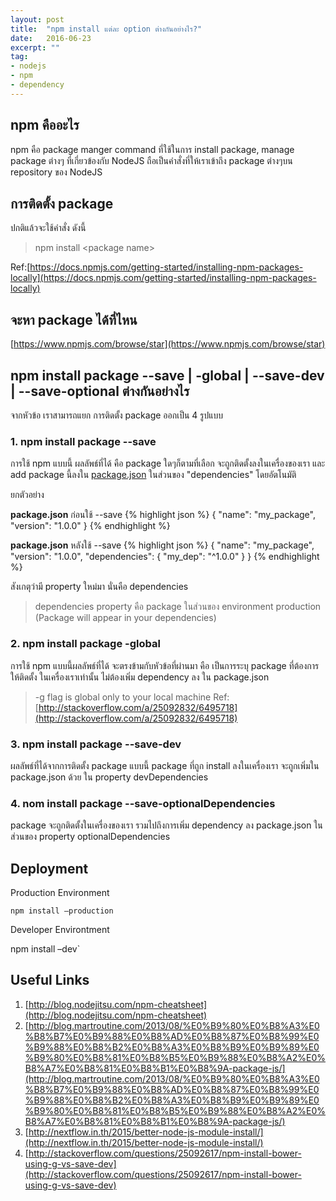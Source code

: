 ```yaml
---
layout: post
title:  "npm install แต่ละ option ต่างกันอย่างไร?"
date:   2016-06-23
excerpt: ""
tag:
- nodejs
- npm
- dependency
---
```


## npm คืออะไร
npm คือ package manger command ที่ใช้ในการ install package, manage package ต่างๆ ที่เกี่ยวข้องกับ NodeJS ถือเป็นคำสั่งที่ให้เราเข้าถึง package ต่างๆบน repository ของ NodeJS

## การติดตั้ง package
ปกติแล้วจะใช้คำสั่ง ดังนี้

> npm install \<package name\>

Ref:[https://docs.npmjs.com/getting-started/installing-npm-packages-locally](https://docs.npmjs.com/getting-started/installing-npm-packages-locally)

## จะหา package ได้ที่ไหน
[https://www.npmjs.com/browse/star](https://www.npmjs.com/browse/star)

## npm install package --save | -global | --save-dev | --save-optional ต่างกันอย่างไร

จากหัวข้อ เราสามารถแยก การติดตั้ง package ออกเป็น 4 รูปแบบ

### 1. npm install package --save

การใช้ npm แบบนี้ ผลลัพธ์ที่ได้ คือ package ใดๆก็ตามที่เลือก จะถูกติดตั้งลงในเครื่องของเรา และ add package นี้ลงใน [package.json](https://docs.npmjs.com/getting-started/using-a-package.json) ในส่วนของ "dependencies" โดยอัตโนมัติ

ยกตัวอย่าง

**package.json** ก่อนใช้ --save
{% highlight json %}
{
  "name": "my_package",
  "version": "1.0.0"
}
{% endhighlight %}

**package.json** หลังใช้ --save
{% highlight json %}
{
  "name": "my_package",
  "version": "1.0.0",
  "dependencies": {
    "my_dep": "^1.0.0"
  }
}
{% endhighlight %}

สังเกตุว่ามี property ใหม่มา นั่นคือ dependencies

>dependencies property คือ package ในส่วนของ environment production (Package will appear in your dependencies)

### 2. npm install package -global

การใช้ npm แบบนี้ผลลัพธ์ที่ได้ จะตรงข้ามกับหัวข้อที่ผ่านมา คือ เป็นการระบุ package ที่ต้องการให้ติดตั้ง ในเครื่องเราเท่านั้น ไม่ต้องเพิ่ม dependency ลง ใน package.json

> -g flag is global only to your local machine
Ref: [http://stackoverflow.com/a/25092832/6495718](http://stackoverflow.com/a/25092832/6495718)

### 3. npm install package --save-dev

ผลลัพธ์ที่ได้จากการติดตั้ง package แบบนี้ package ที่ถูก install ลงในเครื่องเรา จะถูกเพิ่มใน package.json ด้วย ใน property devDependencies

### 4. nom install package --save-optionalDependencies

package จะถูกติดตั้งในเครื่องของเรา รวมไปถึงการเพิ่ม dependency ลง package.json ในส่วนของ property optionalDependencies

## Deployment

Production Environment

`npm install –production`

Developer Environtment

npm install –dev`

## Useful Links
1. [http://blog.nodejitsu.com/npm-cheatsheet](http://blog.nodejitsu.com/npm-cheatsheet)
2. [http://blog.martroutine.com/2013/08/%E0%B9%80%E0%B8%A3%E0%B8%B7%E0%B9%88%E0%B8%AD%E0%B8%87%E0%B8%99%E0%B9%88%E0%B8%B2%E0%B8%A3%E0%B8%B9%E0%B9%89%E0%B9%80%E0%B8%81%E0%B8%B5%E0%B9%88%E0%B8%A2%E0%B8%A7%E0%B8%81%E0%B8%B1%E0%B8%9A-package-js/](http://blog.martroutine.com/2013/08/%E0%B9%80%E0%B8%A3%E0%B8%B7%E0%B9%88%E0%B8%AD%E0%B8%87%E0%B8%99%E0%B9%88%E0%B8%B2%E0%B8%A3%E0%B8%B9%E0%B9%89%E0%B9%80%E0%B8%81%E0%B8%B5%E0%B9%88%E0%B8%A2%E0%B8%A7%E0%B8%81%E0%B8%B1%E0%B8%9A-package-js/)
3.  [http://nextflow.in.th/2015/better-node-js-module-install/](http://nextflow.in.th/2015/better-node-js-module-install/)
4. [http://stackoverflow.com/questions/25092617/npm-install-bower-using-g-vs-save-dev](http://stackoverflow.com/questions/25092617/npm-install-bower-using-g-vs-save-dev)
